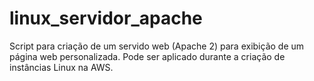 # linux_servidor_apache
Script para criação de um servido web (Apache 2) para exibição de um página web personalizada. Pode ser aplicado durante a criação de instâncias Linux na AWS.

